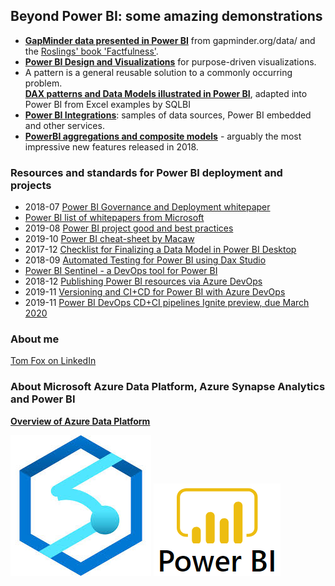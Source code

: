 ## Beyond Power BI: some amazing demonstrations

- **[GapMinder data presented in Power BI](https://beyondpowerbi.com/Power-BI-samples-GapMinder/)** 
  from gapminder.org/data/ and the [Roslings' book 'Factfulness'](https://en.wikipedia.org/wiki/Factfulness:_Ten_Reasons_We%27re_Wrong_About_the_World_%E2%80%93_and_Why_Things_Are_Better_Than_You_Think).
- **[Power BI Design and Visualizations](https://beyondpowerbi.com/Power-BI-Design-and-Visualizations)** for purpose-driven visualizations.
- A pattern is a general reusable solution to a commonly occurring problem.  
  **[DAX patterns and Data Models illustrated in Power BI](https://beyondpowerbi.com/Power-BI-samples-DAX-patterns/)**, adapted into Power BI from Excel examples by SQLBI
- **[Power BI Integrations](https://beyondpowerbi.com/Power-BI-integrations)**: samples of data sources, Power BI embedded and other services.
- **[PowerBI aggregations and composite models](https://beyondpowerbi.com/Power-BI-aggregations-composite-models/)** - arguably the most impressive new features released in 2018.
  
### Resources and standards for Power BI deployment and projects

- 2018-07 [Power BI Governance and Deployment whitepaper](https://docs.microsoft.com/en-gb/power-bi/service-admin-governance)
- [Power BI list of whitepapers from Microsoft](https://docs.microsoft.com/en-gb/power-bi/whitepapers)
- 2019-08 [Power BI project good and best practices](https://sqlserverbi.blog/2019/08/24/power-bi-project-good-and-best-practices/)
- 2019-10 [Power BI cheat-sheet by Macaw](https://bit.ly/cheatsheetpbi)
- 2017-12 [Checklist for Finalizing a Data Model in Power BI Desktop](https://www.sqlchick.com/entries/2017/12/23/checklist-for-finalizing-a-data-model-in-power-bi-desktop)
- 2018-09 [Automated Testing for Power BI using Dax Studio](https://powerpivotpro.com/2018/09/automated-testing-using-dax-for-power-bi/)
- [Power BI Sentinel - a DevOps tool for Power BI](https://www.powerbisentinel.com/power-bi-devops/)
- 2018-12 [Publishing Power BI resources via Azure DevOps](https://msftplayground.com/2018/12/administrating-and-publishing-power-bi-resources-via-azure-devops/)
- 2019-11 [Versioning and CI+CD for Power BI with Azure DevOps](https://data-marc.com/2019/11/12/versioning-and-ci-cd-for-power-bi-with-azure-devops/)
- 2019-11 [Power BI DevOps CD+CI pipelines Ignite preview, due March 2020](https://myignite.techcommunity.microsoft.com/sessions/83502?source=sessions)


### About me
[Tom Fox on LinkedIn](https://www.linkedin.com/in/tomfox247/)

### About Microsoft Azure Data Platform, Azure Synapse Analytics and Power BI

**[Overview of Azure Data Platform](https://azure.microsoft.com/en-gb/overview/data-platform/)**


[![Microsoft Azure Synapse Analytics main page](images/Azure-Synapse-Analytics-logo.jpg "click image to follow link")](https://azure.microsoft.com/en-gb/services/synapse-analytics/)
[![Microsoft Power BI main page](images/power-bi-logo.png "click image to follow link")](https://powerbi.microsoft.com/en-us/)

